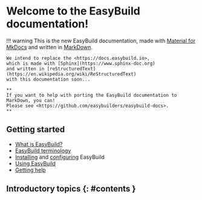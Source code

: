 # Welcome to the EasyBuild documentation!

!!! warning
    This is the new EasyBuild documentation,
    made with [Material for MkDocs](https://squidfunk.github.io/mkdocs-material)
    and written in [MarkDown](https://daringfireball.net/projects/markdown).

    We intend to replace the <https://docs.easybuild.io>,
    which is made with [Sphinx](https://www.sphinx-doc.org)
    and written in [reStructuredText](https://en.wikipedia.org/wiki/ReStructuredText)
    with this documentation soon...

    **
    If you want to help with porting the EasyBuild documentation to MarkDown, you can!  
    Please see <https://github.com/easybuilders/easybuild-docs>.
    **

## Getting started

- [What is EasyBuild?](what-is-easybuild.md)
- [EasyBuild terminology](terminology.md)
- [Installing](installation.md) and [configuring](configuration.md) EasyBuild
- [Using EasyBuild](using-easybuild.md)
- [Getting help](getting-help.md)

## Introductory topics {: #contents }
